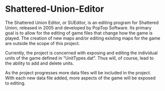 # Shattered-Union-Editor

The Shattered Union Editor, or SUEditor, is an editing program for Shattered Union, released in 2005 and developed 
by PopTop Software. Its primary goal is to allow for the editing of game files that change how the game is played. 
The creation of new maps and/or editing existing maps for the game are outside the scope of this project.

Currently, the project is concerned with exposing and editing the individual units of the game defined in 
"UnitTypes.dat". Thus will, of course, lead to the ability to add and delete units.

As the project progresses more data files will be included in the project. With each new data file added, more
aspects of the game will be exposed to editing.
